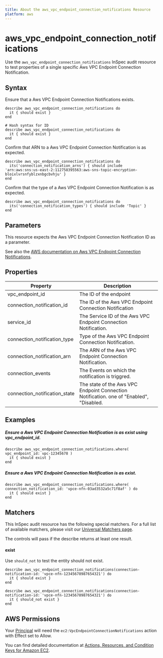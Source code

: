 ```yaml
---
title: About the aws_vpc_endpoint_connection_notifications Resource
platform: aws
---
```


# aws\_vpc\_endpoint\_connection\_notifications

Use the `aws_vpc_endpoint_connection_notifications` InSpec audit resource to test properties of a single specific Aws VPC Endpoint Connection Notification.



## Syntax

Ensure that a Aws VPC Endpoint Connection Notifications exists.

    describe aws_vpc_endpoint_connection_notifications do
      it { should exist }
    end
    
    # Hash syntax for ID
    describe aws_vpc_endpoint_connection_notifications do
      it { should exist }
    end


Confirm that ARN to a Aws VPC Endpoint Connection Notification is as expected.

    describe aws_vpc_endpoint_connection_notifications do
      its('connection_notification_arns') { should include 'arn:aws:sns:us-east-2:112758395563:aws-sns-topic-encryption-bloixlvrsnfyblzxnbgcbvhju' }
    end

Confirm that the type of a Aws VPC Endpoint Connection Notification is as expected.

    describe aws_vpc_endpoint_connection_notifications do
      its('connection_notification_types') { should include 'Topic' }
    end


## Parameters

This resource expects the Aws VPC Endpoint Connection Notification ID as a parameter.

See also the [AWS documentation on Aws VPC Endpoint Connection Notifications](https://docs.aws.amazon.com/AWSCloudFormation/latest/UserGuide/aws-resource-ec2-vpcendpointconnectionnotification.html).

## Properties

|Property                                   | Description|
| ---                                       | --- |
|vpc_endpoint_id                            | The ID of the endpoint |
|connection_notification_id                 | The ID of the Aws VPC Endpoint Connection Notification |
|service_id                                 | The Service ID of the Aws VPC Endpoint Connection Notification. |
|connection_notification_type               | Type of the Aws VPC Endpoint Connection Notification.|
|connection_notification_arn                | The ARN of the Aws VPC Endpoint Connection Notification. |
|connection_events                          | The Events on which the notification is triggred. |
|connection_notification_state              | The state of the Aws VPC Endpoint Connection Notification. one of "Enabled", "Disabled. |

## Examples

##### Ensure a Aws VPC Endpoint Connection Notification is as exist using vpc_endpoint_id.
    describe aws_vpc_endpoint_connection_notifications.where( vpc_endpoint_id: vpc-12345678 )
      it { should exist }
    end

##### Ensure a Aws VPC Endpoint Connection Notification is as exist.
    describe aws_vpc_endpoint_connection_notifications.where( connection_notification_id: 'vpce-nfn-03ad3532a5c71f8af' ) do
      it { should exist }
    end


## Matchers

This InSpec audit resource has the following special matchers. For a full list of available matchers, please visit our [Universal Matchers page](https://www.inspec.io/docs/reference/matchers/).

The controls will pass if the describe returns at least one result.

#### exist

Use `should_not` to test the entity should not exist.

    describe aws_vpc_endpoint_connection_notifications(connection-notification-id: 'vpce-nfn-12345678987654321') do
      it { should exist }
    end
      
    describe aws_vpc_endpoint_connection_notifications(connection-notification-id: 'vpce-nfn-12345678987654321') do
      it { should_not exist }
    end


## AWS Permissions

Your [Principal](https://docs.aws.amazon.com/IAM/latest/UserGuide/intro-structure.html#intro-structure-principal) will need the `ec2:VpcEndpointConnectionNotifications` action with Effect set to Allow.

You can find detailed documentation at [Actions, Resources, and Condition Keys for Amazon EC2](https://docs.aws.amazon.com/IAM/latest/UserGuide/list_amazonec2.html).
